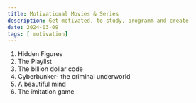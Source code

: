 ```yaml
---
title: Motivational Movies & Series
description: Get motivated, to study, programm and create 
date: 2024-03-09
tags: [ motivation]
---
```



1. Hidden Figures
2. The Playlist
3. The billion dollar code
4. Cyberbunker- the criminal underworld
5. A beautiful mind
6. The imitation game